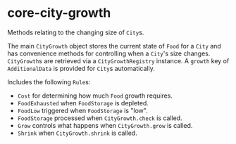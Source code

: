 # core-city-growth

Methods relating to the changing size of `City`s.

The main `CityGrowth` object stores the current state of `Food` for a `City` and has convenience methods for controlling
when a `City`'s size changes. `CityGrowth`s are retrieved via a `CityGrowthRegistry` instance. A `growth` key of
`AdditionalData` is provided for `City`s automatically.

Includes the following `Rule`s:

- `Cost` for determining how much `Food` growth requires.
- `FoodExhausted` when `FoodStorage` is depleted.
- `FoodLow` triggered when `FoodStorage` is "low".
- `FoodStorage` processed when `CityGrowth.check` is called.
- `Grow` controls what happens when `CityGrowth.grow` is called.
- `Shrink` when `CityGrowth.shrink` is called.
